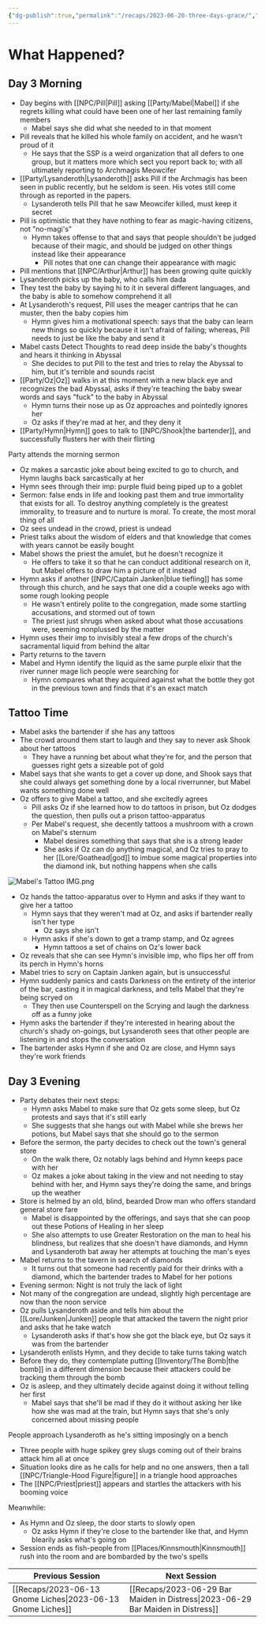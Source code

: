 ```yaml
---
{"dg-publish":true,"permalink":"/recaps/2023-06-20-three-days-grace/","created":"","updated":""}
---
```




# What Happened? 

## Day 3 Morning

- Day begins with [[NPC/Pill\|Pill]] asking [[Party/Mabel\|Mabel]] if she regrets killing what could have been one of her last remaining family members
	- Mabel says she did what she needed to in that moment 
- Pill reveals that he killed his whole family on accident, and he wasn't proud of it
	- He says that the SSP is a weird organization that all defers to one group, but it matters more which sect you report back to; with all ultimately reporting to Archmagis Meowcifer
- [[Party/Lysanderoth\|Lysanderoth]] asks Pill if the Archmagis has been seen in public recently, but he seldom is seen. His votes still come through as reported in the papers. 
	- Lysanderoth tells Pill that he saw Meowcifer killed, must keep it secret
- Pill is optimistic that they have nothing to fear as magic-having citizens, not "no-magi's"
	- Hymn takes offense to that and says that people shouldn't be judged because of their magic, and should be judged on other things instead like their appearance 
		- Pill notes that one can change their appearance with magic
- Pill mentions that [[NPC/Arthur\|Arthur]] has been growing quite quickly
- Lysanderoth picks up the baby, who calls him dada 
- They test the baby by saying hi to it in several different languages, and the baby is able to somehow comprehend it all 
- At Lysanderoth's request, Pill uses the meager cantrips that he can muster, then the baby copies him
	- Hymn gives him a motivational speech: says that the baby can learn new things so quickly because it isn't afraid of failing; whereas, Pill needs to just be like the baby and send it
- Mabel casts Detect Thoughts to read deep inside the baby's thoughts and hears it thinking in Abyssal 
	- She decides to put Pill to the test and tries to relay the Abyssal to him, but it's terrible and sounds racist 
- [[Party/Oz\|Oz]] walks in at this moment with a new black eye and recognizes the bad Abyssal, asks if they're teaching the baby swear words and says "fuck" to the baby in Abyssal 
	- Hymn turns their nose up as Oz approaches and pointedly ignores her 
	- Oz asks if they're mad at her, and they deny it 
- [[Party/Hymn\|Hymn]] goes to talk to [[NPC/Shook\|the bartender]], and successfully flusters her with their flirting 


Party attends the morning sermon
- Oz makes a sarcastic joke about being excited to go to church, and Hymn laughs back sarcastically at her
- Hymn sees through their imp: purple fluid being piped up to a goblet
- Sermon: false ends in life and looking past them and true immortality that exists for all. To destroy anything completely is the greatest immorality, to treasure and to nurture is moral. To create, the most moral thing of all
- Oz sees undead in the crowd, priest is undead
- Priest talks about the wisdom of elders and that knowledge that comes with years cannot be easily bought 
- Mabel shows the priest the amulet, but he doesn't recognize it
	- He offers to take it so that he can conduct additional research on it, but Mabel offers to draw him a picture of it instead
- Hymn asks if another [[NPC/Captain Janken\|blue tiefling]] has some through this church, and he says that one did a couple weeks ago with some rough looking people 
	- He wasn't entirely polite to the congregation, made some startling accusations, and stormed out of town
	- The priest just shrugs when asked about what those accusations were, seeming nonplussed by the matter 
- Hymn uses their imp to invisibly steal a few drops of the church's sacramental liquid from behind the altar 
- Party returns to the tavern  
-  Mabel and Hymn identify the liquid as the same purple elixir that the river runner mage lich people were searching for
	- Hymn compares what they acquired against what the bottle they got in the previous town and finds that it's an exact match 


## Tattoo Time
- Mabel asks the bartender if she has any tattoos
- The crowd around them start to laugh and they say to never ask Shook about her tattoos
	- They have a running bet about what they're for, and the person that guesses right gets a sizeable pot of gold
- Mabel says that she wants to get a cover up done, and Shook says that she could always get something done by a local riverrunner, but Mabel wants something done well 
- Oz offers to give Mabel a tattoo, and she excitedly agrees
	- Pill asks Oz if she learned how to do tattoos in prison, but Oz dodges the question, then pulls out a prison tattoo-apparatus 
	- Per Mabel's request, she decently tattoos a mushroom with a crown on Mabel's sternum 
		- Mabel desires something that says that she is a strong leader 
		- She asks if Oz can do anything magical, and Oz tries to pray to her [[Lore/Goathead\|god]] to imbue some magical properties into the diamond ink, but nothing happens when she calls

![Mabel's Tattoo IMG.png](/img/user/z_Assets/Mabel's%20Tattoo%20IMG.png)

- Oz hands the tattoo-apparatus over to Hymn and asks if they want to give her a tattoo 
	- Hymn says that they weren't mad at Oz, and asks if bartender really isn't her type 
		- Oz says she isn't 
	- Hymn asks if she's down to get a tramp stamp, and Oz agrees
		- Hymn tattoos a set of chains on Oz's lower back 
- Oz reveals that she can see Hymn's invisible imp, who flips her off from its perch in Hymn's horns 
- Mabel tries to scry on Captain Janken again, but is unsuccessful 
- Hymn suddenly panics and casts Darkness on the entirety of the interior of the bar, casting it in magical darkness, and tells Mabel that they're being scryed on
	- They then use Counterspell on the Scrying and laugh the darkness off as a funny joke
- Hymn asks the bartender if they're interested in hearing about the church's shady on-goings, but Lysanderoth sees that other people are listening in and stops the conversation 
- The bartender asks Hymn if she and Oz are close, and Hymn says they're work friends


## Day 3 Evening 
- Party debates their next steps: 
	- Hymn asks Mabel to make sure that Oz gets some sleep, but Oz protests and says that it's still early 
	- She suggests that she hangs out with Mabel while she brews her potions, but Mabel says that she should go to the sermon
- Before the sermon, the party decides to check out the town's general store 
	- On the walk there, Oz notably lags behind and Hymn keeps pace with her 
	- Oz makes a joke about taking in the view and not needing to stay behind with her, and Hymn says they're doing the same, and brings up the weather
- Store is helmed by an old, blind, bearded Drow man who offers standard general store fare 
	- Mabel is disappointed by the offerings, and says that she can poop out these Potions of Healing in her sleep
	- She also attempts to use Greater Restoration on the man to heal his blindness, but realizes that she doesn't have diamonds, and Hymn and Lysanderoth bat away her attempts at touching the man's eyes
- Mabel returns to the tavern in search of diamonds 
	- It turns out that someone had recently paid for their drinks with a diamond, which the bartender trades to Mabel for her potions
- Evening sermon: Night is not truly the lack of light 
- Not many of the congregation are undead, slightly high percentage are now than the noon service
- Oz pulls Lysanderoth aside and tells him about the [[Lore/Junken\|Junken]] people that attacked the tavern the night prior and asks that he take watch 
	- Lysanderoth asks if that's how she got the black eye, but Oz says it was from the bartender
- Lysanderoth enlists Hymn, and they decide to take turns taking watch
- Before they do, they contemplate putting [[Inventory/The Bomb\|the bomb]] in a different dimension because their attackers could be tracking them through the bomb
- Oz is asleep, and they ultimately decide against doing it without telling her first 
	- Mabel says that she'll be mad if they do it without asking her like how she was mad at the train, but Hymn says that she's only concerned about missing people 

People approach Lysanderoth as he's sitting imposingly on a bench
- Three people with huge spikey grey slugs coming out of their brains attack him all at once
- Situation looks dire as he calls for help and no one answers, then a tall [[NPC/Triangle-Hood Figure\|figure]] in a triangle hood approaches 
- The [[NPC/Priest\|priest]] appears and startles the attackers with his booming voice 

Meanwhile:
- As Hymn and Oz sleep, the door starts to slowly open 
	- Oz asks Hymn if they're close to the bartender like that, and Hymn blearily asks what's going on
- Session ends as fish-people from [[Places/Kinnsmouth\|Kinnsmouth]] rush into the room and are bombarded by the two's spells

|  **Previous Session**   | **Next Session**|
| --- | --- |
| [[Recaps/2023-06-13 Gnome Liches\|2023-06-13 Gnome Liches]]    | [[Recaps/2023-06-29 Bar Maiden in Distress\|2023-06-29 Bar Maiden in Distress]]    |